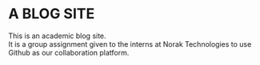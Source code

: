 # A BLOG SITE

This is an academic blog site.  
It is a group assignment given to the interns at Norak Technologies to use Github as our collaboration platform.
